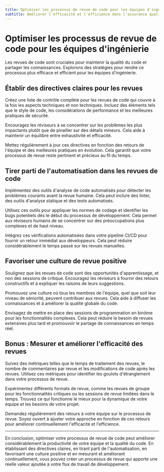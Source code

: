 ```yaml
---
title: Optimiser les processus de revue de code pour les équipes d'ingénierie
subtitle: Améliorer l'efficacité et l'efficience dans l'assurance qualité logicielle
---
```


# Optimiser les processus de revue de code pour les équipes d'ingénierie

Les revues de code sont cruciales pour maintenir la qualité du code et partager les connaissances. Explorons des stratégies pour rendre ce processus plus efficace et efficient pour les équipes d'ingénierie.

## Établir des directives claires pour les revues

Créez une liste de contrôle complète pour les revues de code qui couvre à la fois les aspects techniques et non techniques. Incluez des éléments tels que le style de code, les considérations de performance et les meilleures pratiques de sécurité.

Encouragez les réviseurs à se concentrer sur les problèmes les plus impactants plutôt que de pinailler sur des détails mineurs. Cela aide à maintenir un équilibre entre exhaustivité et efficacité.

Mettez régulièrement à jour ces directives en fonction des retours de l'équipe et des meilleures pratiques en évolution. Cela garantit que votre processus de revue reste pertinent et précieux au fil du temps.

## Tirer parti de l'automatisation dans les revues de code

Implémentez des outils d'analyse de code automatisés pour détecter les problèmes courants avant la revue humaine. Cela peut inclure des linter, des outils d'analyse statique et des tests automatisés.

Utilisez ces outils pour appliquer les normes de codage et identifier les bugs potentiels dès le début du processus de développement. Cela permet aux réviseurs humains de se concentrer sur des préoccupations plus complexes et de haut niveau.

Intégrez ces vérifications automatisées dans votre pipeline CI/CD pour fournir un retour immédiat aux développeurs. Cela peut réduire considérablement le temps passé sur les revues manuelles.

## Favoriser une culture de revue positive

Soulignez que les revues de code sont des opportunités d'apprentissage, et non des sessions de critique. Encouragez les réviseurs à fournir des retours constructifs et à expliquer les raisons de leurs suggestions.

Promouvez une culture où tous les membres de l'équipe, quel que soit leur niveau de séniorité, peuvent contribuer aux revues. Cela aide à diffuser les connaissances et à améliorer la qualité globale du code.

Envisagez de mettre en place des sessions de programmation en binôme pour les fonctionnalités complexes. Cela peut réduire le besoin de revues extensives plus tard et promouvoir le partage de connaissances en temps réel.

## Bonus : Mesurer et améliorer l'efficacité des revues

Suivez des métriques telles que le temps de traitement des revues, le nombre de commentaires par revue et les modifications de code après les revues. Utilisez ces métriques pour identifier les goulots d'étranglement dans votre processus de revue.

Expérimentez différents formats de revue, comme les revues de groupe pour les fonctionnalités critiques ou les sessions de revue limitées dans le temps. Trouvez ce qui fonctionne le mieux pour la dynamique de votre équipe et les besoins de votre projet.

Demandez régulièrement des retours à votre équipe sur le processus de revue. Soyez ouvert à ajuster votre approche en fonction de ces retours pour améliorer continuellement l'efficacité et l'efficience.

---
En conclusion, optimiser votre processus de revue de code peut améliorer considérablement la productivité de votre équipe et la qualité du code. En établissant des directives claires, en tirant parti de l'automatisation, en favorisant une culture positive et en mesurant et améliorant continuellement, vous pouvez créer un processus de revue qui apporte une réelle valeur ajoutée à votre flux de travail de développement.

